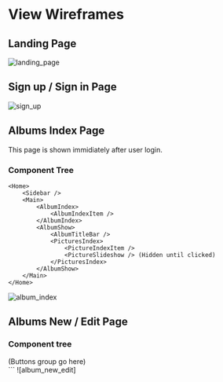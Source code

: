# View Wireframes

## Landing Page
![landing_page]

## Sign up / Sign in Page
![sign_up]

## Albums Index Page
This page is shown immidiately after user login.
### Component Tree
```
<Home>
	<Sidebar />
	<Main>
		<AlbumIndex>
			<AlbumIndexItem />
		</AlbumIndex>
		<AlbumShow>
			<AlbumTitleBar />
			<PicturesIndex>
				<PictureIndexItem />
				<PictureSlideshow /> (Hidden until clicked)
			</PicturesIndex>
		</AlbumShow>
	</Main>
</Home>
```

![album_index]

## Albums New / Edit Page
### Component tree
<Home>
	<Sidebar />
	<Main>
		<AlbumIndex>
			<AlbumIndexItem />
		</AlbumIndex>
		<AlbumForm>
			<AlbumTitleBar /> (Buttons group go here)
			<PictureThumbnails />
			<DescriptionEditor>
		</AlbumForm>
	</Main>
</Home>
```
![album_new_edit]

[landing_page]: ./wireframes/landing_page.png
[sign_up]: ./wireframes/sign_up.png
[album_index]: ./wireframes/album_index.png
[album_new_edit]: ./wireframes/album_new_edit.png